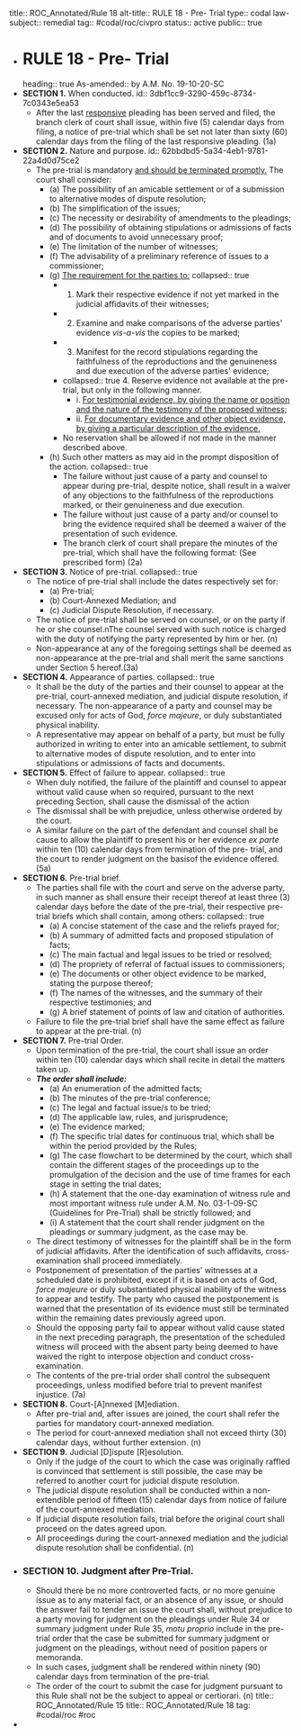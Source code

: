 title:: ROC_Annotated/Rule 18
alt-title:: RULE 18 - Pre- Trial
type:: codal
law-subject:: remedial
tag:: #codal/roc/civpro
status:: active
public:: true

- # RULE 18 - Pre- Trial
  heading:: true
  As-amended:: by A.M. No. 19-10-20-SC
- **SECTION 1.** When conducted.
  id:: 3dbf1cc9-3290-459c-8734-7c0343e5ea53
	- After the last <u>responsive</u> pleading has been served and filed, the branch clerk of court shall issue, within five (5) calendar days from filing, a notice of pre-trial which shall be set not later than sixty (60) calendar days from the filing of the last responsive pleading. (1a)
- **SECTION 2.** Nature and purpose.
  id:: 62bbdbd5-5a34-4eb1-9781-22a4d0d75ce2
	- The pre-trial is mandatory <u>and should be terminated promptly.</u> The court shall consider:
		- (a) The possibility of an amicable settlement or of a submission to alternative modes of dispute resolution;
		- (b) The simplification of the issues;
		- (c) The necessity or desirability of amendments to the pleadings;
		- (d) The possibility of obtaining stipulations or admissions of facts and of documents to avoid unnecessary proof;
		- (e) The limitation of the number of witnesses;
		- (f) The advisability of a preliminary reference of issues to a commissioner;
		- (g) <u>The requirement for the parties to:</u>
		  collapsed:: true
			- 1. Mark their respective evidence if not yet marked in the judicial affidavits of their witnesses;
			- 2. Examine and make comparisons of the adverse parties' evidence *vis-a-vis* the copies to be marked;
			- 3. Manifest for the record stipulations regarding the faithfulness of the reproductions and the genuineness and due execution of the adverse parties' evidence;
			- collapsed:: true
			  4. Reserve evidence not available at the pre-trial, but only in the following manner.
				- i. <u>For testimonial evidence, by giving the name or position and the nature of the testimony of the proposed witness;</u>
				- ii. <u>For documentary evidence and other object evidence, by giving a particular description of the evidence.</u>
			- No reservation shall be allowed if not made in the manner described above.
		- (h) Such other matters as may aid in the prompt disposition of the action.
		  collapsed:: true
			- The failure without just cause of a party and counsel to appear during pre-trial, despite notice, shall result in a waiver of any objections to the faithfulness of the reproductions marked, or their genuineness and due execution.
			- The failure without just cause of a party and/or counsel to bring the evidence required shall be deemed a waiver of the presentation of such evidence.
			- The branch clerk of court shall prepare the minutes of the pre-trial, which shall have the following format: (See prescribed form) (2a)
- **SECTION 3.** Notice of pre-trial.
  collapsed:: true
	- The notice of pre-trial shall include the dates respectively set for:
		- (a) Pre-trial;
		- (b) Court-Annexed Mediation; and
		- (c) Judicial Dispute Resolution, if necessary.
	- The notice of pre-trial shall be served on counsel, or on the party if he or she counsel.nThe counsel served with such notice is charged with the duty of notifying the party represented by him or her. (n)
	- Non-appearance at any of the foregoing settings shall be deemed as non-appearance at the pre-trial and shall merit the same sanctions under Section 5 hereof.(3a)
- **SECTION 4.** Appearance of parties.
  collapsed:: true
	- It shall be the duty of the parties and their counsel to appear at the pre-trial, court-annexed mediation, and judicial dispute resolution, if necessary. The non-appearance of a party and counsel may be excused only for acts of God, _force majeure_, or duly substantiated physical inability.
	- A representative may appear on behalf of a party, but must be fully authorized in writing to enter into an amicable settlement, to submit to alternative modes of dispute resolution, and to enter into stipulations or admissions of facts and documents.
- **SECTION 5.** Effect of failure to appear.
  collapsed:: true
	- When duly notified, the failure of the plaintiff and counsel to appear without valid cause when so required, pursuant to the next preceding Section, shall cause the dismissal of the action
	- The dismissal shall be with prejudice, unless otherwise ordered by the court.
	- A similar failure on the part of the defendant and counsel shall be cause to allow the plaintiff to present his or her evidence _ex parte_ within ten (10) calendar days from termination of the pre- trial, and the court to render judgment on the basisof the evidence offered. (5a)
- **SECTION 6.** Pre-trial brief.
	- The parties shall file with the court and serve on the adverse party, in such manner as shall ensure their receipt thereof at least three (3) calendar days before the date of the pre-trial, their respective pre-trial briefs which shall contain, among others:
	  collapsed:: true
		- (a) A concise statement of the case and the reliefs prayed for;
		- (b) A summary of admitted facts and proposed stipulation of facts;
		- (c) The main factual and legal issues to be tried or resolved;
		- (d) The propriety of referral of factual issues to commissioners;
		- (e) The documents or other object evidence to be marked, stating the purpose thereof;
		- (f) The names of the witnesses, and the summary of their respective testimonies; and
		- (g) A brief statement of points of law and citation of authorities.
	- Failure to file the pre-trial brief shall have the same effect as failure to appear at the pre-trial. (n)
- **SECTION 7.** Pre-trial Order.
	- Upon termination of the pre-trial, the court shall issue an order within ten (10) calendar days which shall recite in detail the matters taken up.
	- **_The order shall include:_**
		- (a) An enumeration of the admitted facts;
		- (b) The minutes of the pre-trial conference;
		- (c) The legal and factual issue/s to be tried;
		- (d) The applicable law, rules, and jurisprudence;
		- (e) The evidence marked;
		- (f) The specific trial dates for continuous trial, which shall be within the period provided by the Rules;
		- (g) The case flowchart to be determined by the court, which shall contain the different stages of the proceedings up to the promulgation of the decision and the use of time frames for each stage in setting the trial dates;
		- (h) A statement that the one-day examination of witness rule and most important witness rule under A.M. No. 03-1-09-SC (Guidelines for Pre-Trial) shall be strictly followed; and
		- (i) A statement that the court shall render judgment on the pleadings or summary judgment, as the case may be.
	- The direct testimony of witnesses for the plaintiff shall be in the form of judicial affidavits. After the identification of such affidavits, cross- examination shall proceed immediately.
	- Postponement of presentation of the parties' witnesses at a scheduled date is prohibited, except if it is based on acts of God, _force majeure_ or duly substantiated physical inability of the witness to appear and testify. The party who caused the postponement is warned that the presentation of its evidence must still be terminated within the remaining dates previously agreed upon.
	- Should the opposing party fail to appear without valid cause stated in the next preceding paragraph, the presentation of the scheduled witness will proceed with the absent party being deemed to have waived the right to interpose objection and conduct cross-examination.
	- The contents of the pre-trial order shall control the subsequent proceedings, unless modified before trial to prevent manifest injustice. (7a)
- **SECTION 8.** Court-[A]nnexed [M]ediation.
	- After pre-trial and, after issues are joined, the court shall refer the parties for mandatory court-annexed mediation.
	- The period for court-annexed mediation shall not exceed thirty (30) calendar days, without further extension. (n)
- **SECTION 9.** Judicial [D]ispute [R]esolution.
	- Only if the judge of the court to which the case was originally raffled is convinced that settlement is still possible, the case may be referred to another court for judicial dispute resolution.
	- The judicial dispute resolution shall be conducted within a non-extendible period of fifteen (15) calendar days from notice of failure of the court-annexed mediation.
	- If judicial dispute resolution fails, trial before the original court shall proceed on the dates agreed upon.
	- All proceedings during the court-annexed mediation and the judicial dispute resolution shall be confidential. (n)
- ### SECTION 10. Judgment after Pre-Trial.
	- Should there be no more controverted facts, or no more genuine issue as to any material fact, or an absence of any issue, or should the answer fail to tender an issue the court shall, without prejudice to a party moving for judgment on the pleadings under Rule 34 or summary judgment under Rule 35, *motu proprio* include in the pre-trial order that the case be submitted for summary judgment or judgment on the pleadings, without need of position papers or memoranda.
	- In such cases, judgment shall be rendered within ninety (90) calendar days from termination of the pre-trial.
	- The order of the court to submit the case for judgment pursuant to this Rule shall not be the subject to appeal or certiorari. (n)
	  title:: ROC_Annotated/Rule 15
	  title:: ROC_Annotated/Rule 18
	  tag: #codal/roc #roc
-